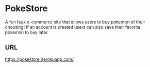 # PokeStore

A fun faux e-commerce site that allows users to buy pokemon of their
choosing! If an account is created users can also save their favorite pokemon
to buy later.

## URL
https://pokestore.herokuapp.com/